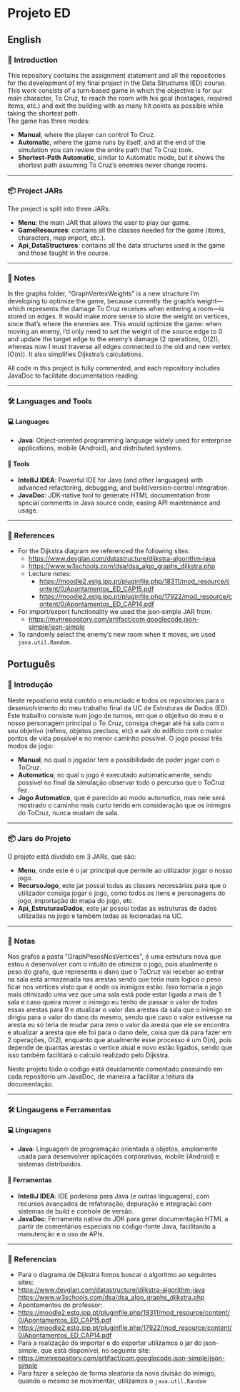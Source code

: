 # Projeto ED
## English
### 📌 Introduction
This repository contains the assignment statement and all the repositories for the development of my final project in the Data Structures (ED) course. This work consists of a turn‑based game in which the objective is for our main character, To Cruz, to reach the room with his goal (hostages, required items, etc.) and exit the building with as many hit points as possible while taking the shortest path.  
The game has three modes:
- **Manual**, where the player can control To Cruz.  
- **Automatic**, where the game runs by itself, and at the end of the simulation you can review the entire path that To Cruz took.  
- **Shortest‑Path Automatic**, similar to Automatic mode, but it shows the shortest path assuming To Cruz’s enemies never change rooms.  

---
### 📦 Project JARs
The project is split into three JARs:
- **Menu**: the main JAR that allows the user to play our game.  
- **GameResources**: contains all the classes needed for the game (items, characters, map import, etc.).  
- **Api_DataStructures**: contains all the data structures used in the game and those taught in the course.  

---
### 📝 Notes
In the graphs folder, “GraphVertexWeights” is a new structure I’m developing to optimize the game, because currently the graph’s weight—which represents the damage To Cruz receives when entering a room—is stored on edges. It would make more sense to store the weight on vertices, since that’s where the enemies are. This would optimize the game: when moving an enemy, I’d only need to set the weight of the source edge to 0 and update the target edge to the enemy’s damage (2 operations, O(2)), whereas now I must traverse all edges connected to the old and new vertex (O(n)). It also simplifies Dijkstra’s calculations.

All code in this project is fully commented, and each repository includes JavaDoc to facilitate documentation reading.

---
### 🛠️ Languages and Tools
#### 💻 Languages
- **Java**: Object‑oriented programming language widely used for enterprise applications, mobile (Android), and distributed systems.

#### 🧰 Tools
- **IntelliJ IDEA**: Powerful IDE for Java (and other languages) with advanced refactoring, debugging, and build/version‑control integration.  
- **JavaDoc**: JDK‑native tool to generate HTML documentation from special comments in Java source code, easing API maintenance and usage.  

---
### 📑 References
- For the Dijkstra diagram we referenced the following sites:  
  - https://www.devglan.com/datastructure/dijkstra-algorithm-java  
  - https://www.w3schools.com/dsa/dsa_algo_graphs_dijkstra.php  
  - Lecture notes:  
    - https://moodle2.estg.ipp.pt/pluginfile.php/18311/mod_resource/content/0/Apontamentos_ED_CAP15.pdf  
    - https://moodle2.estg.ipp.pt/pluginfile.php/17922/mod_resource/content/0/Apontamentos_ED_CAP14.pdf  
- For import/export functionality we used the json‑simple JAR from:  
  - https://mvnrepository.com/artifact/com.googlecode.json-simple/json-simple  
- To randomly select the enemy’s new room when it moves, we used `java.util.Random`.
  
## Português
### 📌 Introdução
Neste repostiorio está conitdo o enunciado e todos os repositorios para o desenvolvimento do meu trabalho final da UC de Estruturas de Dados (ED). Este trabalho consiste num jogo de turnos, em que o objeitvo do meu é o nosso personagem principal o To Cruz, consiga chegar até há sala com o seu objetivo (refens, objetos precisos, etc) e sair do edificio com o maior pontos de vida possível e no menor caminho possível. 
O jogo possui três modos de jogo:
- **Manual**, no qual o jogador tem a possibilidade de poder jogar com o ToCruz.
- **Automatico**, no qual o jogo é executado automaticamente, sendo possivel no final da simulação observar todo o percurso que o ToCruz fez.
- **Jogo Automatico**, que é parecido ao modo automatico, mas nele será mostrado o caminho mais curto tendo em consideração que os inimigos do ToCruz, nunca mudam de sala.

---
### 📦 Jars do Projeto
O projeto está dividido em 3 JARs, que são:
- **Menu**, onde este é o jar principal que permite ao utilizador jogar o nosso jogo.
- **RecursoJogo**, este jar possui todas as classes necessárias para que o utilizador consiga jogar o jogo, como todos os itens e personagens do jogo, importação do mapa do jogo, etc.
- **Api_EstruturasDados**, este jar possui todas as estruturas de dados utilizadas no jogo e também todas as lecionadas na UC.

---
### 📝 Notas
Nos grafos a pasta "GraphPesosNosVertices", é uma estrutura nova que estou a desenvolver com o intuito de otimizar o jogo, pois atualmente o peso do grafo, que representa o dano que o ToCruz vai receber ao entrar na sala está armazenada nas arestas sendo que teria mais logica o peso ficar nos vertices visto que é onde os inimigos estão. Isso tornaria o jogo mais otimizado uma vez que uma sala está pode estar ligada a mais de 1 sala e caso queira mover o inimigo eu tenho de passar o valor de todas essas arestas para 0 e atualizar o valor das arestas da sala que o inimigo se dirigiu para o valor do dano do mesmo, sendo que caso o valor estivesse na aresta eu só teria de mudar para zero o valor da aresta que ele se encontra e atualizar a aresta que ele foi para o dano dele, coisa que dá para fazer em 2 operações, O(2), enquanto que atualmente esse processo é um O(n), pois depende de quantas arestas o vertice atual e novo estão ligados, sendo que isso também facilitará o calculo realizado pelo Dijkstra.

Neste projeto todo o codigo está devidamente comentado possuindo em cada repositório um JavaDoc, de maneira a facilitar a leitura da documentação.

---
### 🛠️ Lingaugens e Ferramentas
#### 💻 Linguagens
- **Java**: Linguagem de programação orientada a objetos, amplamente usada para desenvolver aplicações corporativas, mobile (Android) e sistemas distribuídos.

#### 🧰 Ferramentas
- **IntelliJ IDEA**: IDE poderosa para Java (e outras linguagens), com recursos avançados de refatoração, depuração e integração com sistemas de build e controle de versão.  
- **JavaDoc**: Ferramenta nativa do JDK para gerar documentação HTML a partir de comentários especiais no código-fonte Java, facilitando a manutenção e o uso de APIs.  

---
### 📑 Referencias
- Para o diagrama de Dijkstra fomos buscar o algoritmo ao seguintes sites:
 - https://www.devglan.com/datastructure/dijkstra-algorithm-java https://www.w3schools.com/dsa/dsa_algo_graphs_dijkstra.php
 - Apontamentos do professor:
  - https://moodle2.estg.ipp.pt/pluginfile.php/18311/mod_resource/content/0/Apontamentos_ED_CAP15.pdf
  - https://moodle2.estg.ipp.pt/pluginfile.php/17922/mod_resource/content/0/Apontamentos_ED_CAP14.pdf
- Para a realização do importar e do exportar utilizamos o jar do json-simple, que está disponível, no seguinte site:
 - https://mvnrepository.com/artifact/com.googlecode.json-simple/json-simple
- Para fazer a seleção de forma aleatoria da nova divisão do inimigo, quando o mesmo se movimentar, utilizamos o `java.util.Random`
